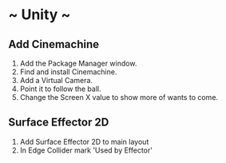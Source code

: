 # ~ Unity ~
## Add Cinemachine
1. Add the Package Manager window.
2. Find and install Cinemachine.
3. Add a Virtual Camera.
4. Point it to follow the ball.
5. Change the Screen X value to show more of wants to come.

## Surface Effector 2D
1. Add Surface Effector 2D to main layout
2. In Edge Collider mark 'Used by Effector'